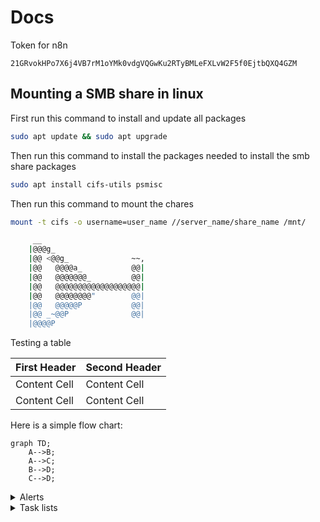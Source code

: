 # Docs

Token for n8n
```
21GRvokHPo7X6j4VB7rM1oYMk0vdgVQGwKu2RTyBMLeFXLvW2F5f0EjtbQXQ4GZM
```

## Mounting a SMB share in linux

First run this command to install and update all packages
```bash
sudo apt update && sudo apt upgrade
```

Then run this command to install the packages needed to install the smb share packages
```bash
sudo apt install cifs-utils psmisc
```

Then run this command to mount the chares
```bash
mount -t cifs -o username=user_name //server_name/share_name /mnt/
```

```bash
     __
    |@@@g_
    |@@ <@@g_              ~~,
    |@@   @@@@a_           @@|
    |@@   @@@@@@@_         @@|
    |@@   @@@@@@@@@@@@@@@@@@@|
    |@@   @@@@@@@@"        @@|
    |@@   @@@@@P           @@|
    |@@ _~@@P              @@|
    |@@@@P
```

Testing a table

| First Header | Second Header |
| ------------ | ------------- |
| Content Cell | Content Cell  |
| Content Cell | Content Cell  |


Here is a simple flow chart:

```mermaid
graph TD;
    A-->B;
    A-->C;
    B-->D;
    C-->D;
```

<details>

<summary>Alerts</summary>

### Alerts

> [!NOTE]
> Useful information that users should know, even when skimming content.

> [!TIP]
> Helpful advice for doing things better or more easily.

> [!IMPORTANT]
> Key information users need to know to achieve their goal.

> [!WARNING]
> Urgent info that needs immediate user attention to avoid problems.

> [!CAUTION]
> Advises about risks or negative outcomes of certain actions.

</details>

<details>

<summary>Task lists</summary>

### Task Lists

- [x] #739
- [ ] https://github.com/octo-org/octo-repo/issues/740
- [ ] Add delight to the experience when all tasks are complete :tada:

</detials>
